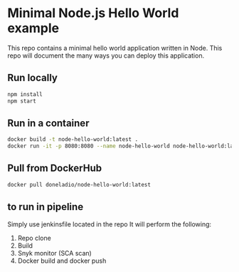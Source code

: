 # Minimal Node.js Hello World example

This repo contains a minimal hello world application written in Node. This repo will document the many ways you can deploy this application.

## Run locally

```bash
npm install
npm start
```

## Run in a container

```bash
docker build -t node-hello-world:latest .
docker run -it -p 8080:8080 --name node-hello-world node-hello-world:latest
```

## Pull from DockerHub 

```bash
docker pull doneladio/node-hello-world:latest
```

## to run in pipeline
Simply use jenkinsfile located in the repo 
It will perform the following: 
1. Repo clone
2. Build
3. Snyk monitor (SCA scan)
4. Docker build and docker push
